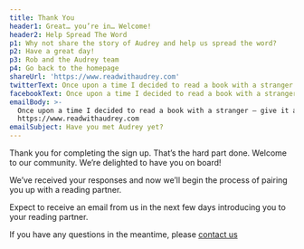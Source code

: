 ```yaml
---
title: Thank You
header1: Great… you’re in… Welcome!
header2: Help Spread The Word
p1: Why not share the story of Audrey and help us spread the word?
p2: Have a great day!
p3: Rob and the Audrey team
p4: Go back to the homepage
shareUrl: 'https://www.readwithaudrey.com'
twitterText: Once upon a time I decided to read a book with a stranger – give it a try
facebookText: Once upon a time I decided to read a book with a stranger – give it a try
emailBody: >-
  Once upon a time I decided to read a book with a stranger – give it a try at
  https://www.readwithaudrey.com
emailSubject: Have you met Audrey yet?
---
```


Thank you for completing the sign up. That’s the hard part done. Welcome
to our community. We’re delighted to have you on board!

We’ve received your responses and now we’ll begin the process of pairing
you up with a reading partner.

Expect to receive an email from us in the next few days introducing
you to your reading partner.

If you have any questions in the meantime, please [contact us](/contact)
